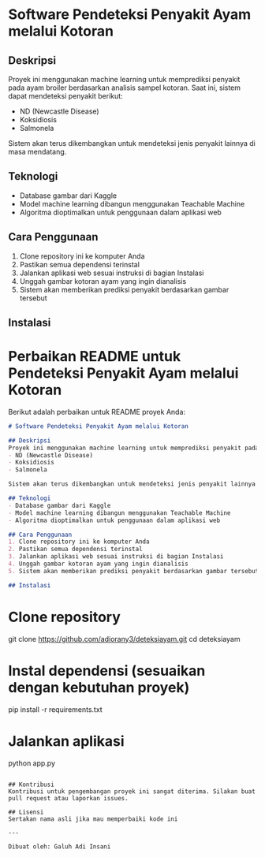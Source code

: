 # Software Pendeteksi Penyakit Ayam melalui Kotoran

## Deskripsi
Proyek ini menggunakan machine learning untuk memprediksi penyakit pada ayam broiler berdasarkan analisis sampel kotoran. Saat ini, sistem dapat mendeteksi penyakit berikut:
- ND (Newcastle Disease)
- Koksidiosis
- Salmonela

Sistem akan terus dikembangkan untuk mendeteksi jenis penyakit lainnya di masa mendatang.

## Teknologi
- Database gambar dari Kaggle
- Model machine learning dibangun menggunakan Teachable Machine
- Algoritma dioptimalkan untuk penggunaan dalam aplikasi web

## Cara Penggunaan
1. Clone repository ini ke komputer Anda
2. Pastikan semua dependensi terinstal
3. Jalankan aplikasi web sesuai instruksi di bagian Instalasi
4. Unggah gambar kotoran ayam yang ingin dianalisis
5. Sistem akan memberikan prediksi penyakit berdasarkan gambar tersebut

## Instalasi

# Perbaikan README untuk Pendeteksi Penyakit Ayam melalui Kotoran

Berikut adalah perbaikan untuk README proyek Anda:

```markdown
# Software Pendeteksi Penyakit Ayam melalui Kotoran

## Deskripsi
Proyek ini menggunakan machine learning untuk memprediksi penyakit pada ayam broiler berdasarkan analisis sampel kotoran. Saat ini, sistem dapat mendeteksi penyakit berikut:
- ND (Newcastle Disease)
- Koksidiosis
- Salmonela

Sistem akan terus dikembangkan untuk mendeteksi jenis penyakit lainnya di masa mendatang.

## Teknologi
- Database gambar dari Kaggle
- Model machine learning dibangun menggunakan Teachable Machine
- Algoritma dioptimalkan untuk penggunaan dalam aplikasi web

## Cara Penggunaan
1. Clone repository ini ke komputer Anda
2. Pastikan semua dependensi terinstal
3. Jalankan aplikasi web sesuai instruksi di bagian Instalasi
4. Unggah gambar kotoran ayam yang ingin dianalisis
5. Sistem akan memberikan prediksi penyakit berdasarkan gambar tersebut

## Instalasi
```
# Clone repository
git clone https://github.com/adiorany3/deteksiayam.git
cd deteksiayam

# Instal dependensi (sesuaikan dengan kebutuhan proyek)
pip install -r requirements.txt

# Jalankan aplikasi
python app.py
```

## Kontribusi
Kontribusi untuk pengembangan proyek ini sangat diterima. Silakan buat pull request atau laporkan issues.

## Lisensi
Sertakan nama asli jika mau memperbaiki kode ini

---

Dibuat oleh: Galuh Adi Insani
```
